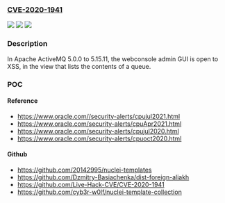 ### [CVE-2020-1941](https://cve.mitre.org/cgi-bin/cvename.cgi?name=CVE-2020-1941)
![](https://img.shields.io/static/v1?label=Product&message=Apache%20ActiveMQ&color=blue)
![](https://img.shields.io/static/v1?label=Version&message=Apache%20ActiveMQ%205.0.0%20to%205.15.11%20&color=brightgreen)
![](https://img.shields.io/static/v1?label=Vulnerability&message=XSS&color=brightgreen)

### Description

In Apache ActiveMQ 5.0.0 to 5.15.11, the webconsole admin GUI is open to XSS, in the view that lists the contents of a queue.

### POC

#### Reference
- https://www.oracle.com//security-alerts/cpujul2021.html
- https://www.oracle.com/security-alerts/cpuApr2021.html
- https://www.oracle.com/security-alerts/cpujul2020.html
- https://www.oracle.com/security-alerts/cpuoct2020.html

#### Github
- https://github.com/20142995/nuclei-templates
- https://github.com/Dzmitry-Basiachenka/dist-foreign-aliakh
- https://github.com/Live-Hack-CVE/CVE-2020-1941
- https://github.com/cyb3r-w0lf/nuclei-template-collection

